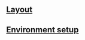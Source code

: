 
## [Layout](https://www.figma.com/file/oi1MBHjuH3yIFknW59qfKo/Move.it-1.0-(Copy)?node-id=160%3A2761)

## [Environment setup](https://www.notion.so/Instala-o-das-ferramentas-1c09af201b4b49c5bf1678842a96d9ab)